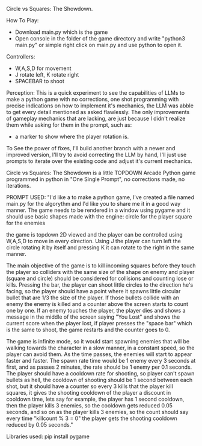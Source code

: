 Circle vs Squares: The Showdown.

How To Play:
- Download main.py which is the game
- Open console in the folder of the game directory and write "python3 main.py" or simple right click on main.py and use python to open it.

Controllers:
- W,A,S,D for movement
- J rotate left, K rotate right
- SPACEBAR to shoot

Perception: This is a quick experiment to see the capabilities of LLMs to make a python game with no corrections, one shot programming with precise indications on how to implement it's mechanics, the LLM was abble to get every detail mentioned as asked flawlessly. The only improvements of gameplay mechanics that are lacking, are just because I didn't realize them while asking for them in the prompt, such as:
- a marker to show where the player rotation is.

To See the power of fixes, I'll build another branch with a newer and improved version, I'll try to avoid correcting the LLM by hand, I'll just use prompts to iterate over the existing code and adjust it's current mechanics.


Circle vs Squares: The Showdown is a little TOPDOWN Arcade Python game programmed in python in "One Single Prompt", no corrections made, no iterations.

PROMPT USED:
"I'd like a to make a python game, I've created a file named main.py for the algorythm and I'd like you to share me it in a good way manner.
The game needs to be rendered in a window using pygame and it should use basic shapes made with the engine:
circle for the player
square for the enemies

the game is topdown 2D viewed and the player can be controlled using W,A,S,D to move in every direction. 
Using J the player can turn left the circle rotating it by itself and pressing K it can rotate to the right in the same manner.

The main objective of the game is to kill incoming squares before they touch the player so colliders with the same size of the shape on enemy and player (square and circle) should be considered for collisions and counting lose or kills.
Pressing the bar, the player can shoot little circles to the direction he's facing, so the player should have a point where it spawns little circular bullet that are 1/3 the size of the player. 
If those bullets collide with an enemy the enemy is killed and a counter above the screen starts to count one by one. If an enemy touches the player, the player dies and shows a message in the middle of the screen saying "You Lost" and shows the current score when the player lost, if player presses the "space bar" which is the same to shoot, the game restarts and the counter goes to 0.

The game is infinite mode, so it would start spawning enemies that will be walking towards the character in a slow manner, in a constant speed, so the player can avoid them. As the time passes, the enemies will start to appear faster and faster. The spawn rate time would be 1 enemy every 3 seconds at first, and as passes 2 minutes, the rate should be 1 enemy per 0.1 seconds.
The player should have a cooldown rate for shooting, so player can't spawn bullets as hell, the cooldown of shooting should be 1 second between each shot, but it should have a counter so every 3 kills that the player kill squares, it gives the shooting cooldown of the player a discount in cooldown time, lets say for example,  the player has 1 second cooldown, then the player kills 3 enemies, so the cooldown gets reduced 0.05 seconds, and so on as the player kills 3 enemies, so the count should say every time "killcount % 3 = 0" the player gets the shooting cooldown reduced by 0.05 seconds."

Libraries used:
pip install pygame
